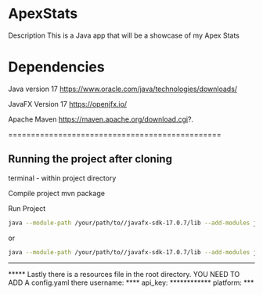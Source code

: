 # ApexStats
Description 
This is a Java app that will be a showcase of my Apex Stats 

Dependencies 
===============================================================
Java version 17 
https://www.oracle.com/java/technologies/downloads/

JavaFX Version 17 
https://openjfx.io/

Apache Maven
https://maven.apache.org/download.cgi?.

===============================================

Running the project after cloning 
-------------------------------------------------------------
terminal - within project directory 

Compile project 
mvn package 

Run Project 
```bash
java --module-path /your/path/to//javafx-sdk-17.0.7/lib --add-modules javafx.controls,javafx.fxml -cp target/ApexStats-1.0-SNAPSHOT-jar-with-dependencies.jar ApexStatsApp
```
or
```bash
java --module-path /your/path/to//javafx-sdk-17.0.7/lib --add-modules javafx.controls,javafx.fxml -cp target/ApexStats-1.0-SNAPSHOT.jar ApexStatsApp
```
--------------------------------------------
***** Lastly there is a resources file in the root directory. YOU NEED TO ADD A config.yaml there 
username: ****
api_key: ************
platform: ***





